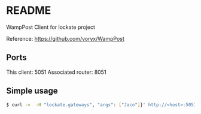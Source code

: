 # README

WampPost Client for lockate project

Reference: https://github.com/voryx/WampPost

## Ports

This client: 5051
Associated router: 8051

## Simple usage
```bash
$ curl -v  -H "lockate.gateways", "args": ["Jaco"]}' http://<host>:5051/pub 
```
